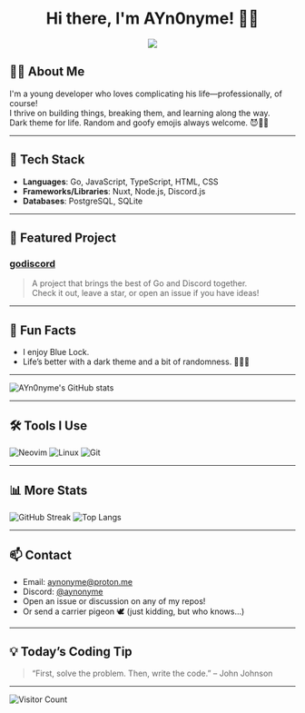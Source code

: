 <h1 align="center">Hi there, I'm AYn0nyme! 👋🌚</h1>

<div align="center">
<img src="https://emojicdn.elk.sh/🥸" />
</div>

## 👨‍💻 About Me

I'm a young developer who loves complicating his life—professionally, of course!  
I thrive on building things, breaking them, and learning along the way.  
Dark theme for life. Random and goofy emojis always welcome. 😈🦄🤓

---

## 🚀 Tech Stack

- **Languages**: Go, JavaScript, TypeScript, HTML, CSS  
- **Frameworks/Libraries**: Nuxt, Node.js, Discord.js  
- **Databases**: PostgreSQL, SQLite

---

## 🌟 Featured Project

### [godiscord](https://github.com/AYn0nyme/Godiscord)
> A project that brings the best of Go and Discord together.  
Check it out, leave a star, or open an issue if you have ideas!

---

## 💙 Fun Facts

- I enjoy Blue Lock.
- Life’s better with a dark theme and a bit of randomness. 🤪🥸🦖

---

![AYn0nyme's GitHub stats](https://github-readme-stats.vercel.app/api?username=AYn0nyme&show_icons=true&theme=tokyonight)

---

## 🛠️ Tools I Use

![Neovim](https://img.shields.io/badge/Editor-Neovim-57A143?style=flat-square&logo=neovim&logoColor=white)
![Linux](https://img.shields.io/badge/OS-Arch%20Linux-FCC624?style=flat-square&logo=arch-linux&logoColor=blue)
![Git](https://img.shields.io/badge/Tool-Git-F05032?style=flat-square&logo=git&logoColor=white)

---

## 📊 More Stats

![GitHub Streak](https://streak-stats.demolab.com?user=AYn0nyme&theme=tokyonight&hide_border=true)
![Top Langs](https://github-readme-stats.vercel.app/api/top-langs/?username=AYn0nyme&layout=compact&theme=tokyonight)

---

## 📫 Contact

- Email: [aynonyme@proton.me](mailto:aynonyme@proton.me)
- Discord: [@aynonyme](https://discord.com/users/943580965446512661)
- Open an issue or discussion on any of my repos!
- Or send a carrier pigeon 🕊️ (just kidding, but who knows...)

---

## 💡 Today’s Coding Tip

> “First, solve the problem. Then, write the code.” – John Johnson

---

![Visitor Count](https://komarev.com/ghpvc/?username=AYn0nyme&label=Profile%20views&color=0e75b6&style=flat)
